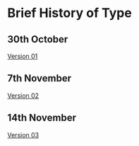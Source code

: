 # Brief History of Type

30th October
---------------------------
[Version 01](https://aoifemclaughlin.github.io/brief-history-of-type/history-list.html) 

7th November
---------------------------
[Version 02](https://aoifemclaughlin.github.io/brief-history-of-type/history-table.html) 

14th November
---------------------------
[Version 03](https://aoifemclaughlin.github.io/brief-history-of-type/history1.html) 